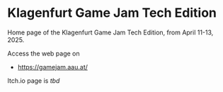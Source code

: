 # Klagenfurt Game Jam Tech Edition
Home page of the Klagenfurt Game Jam Tech Edition, from April 11-13, 2025.

Access the web page on 

* https://gamejam.aau.at/

Itch.io page is _tbd_
